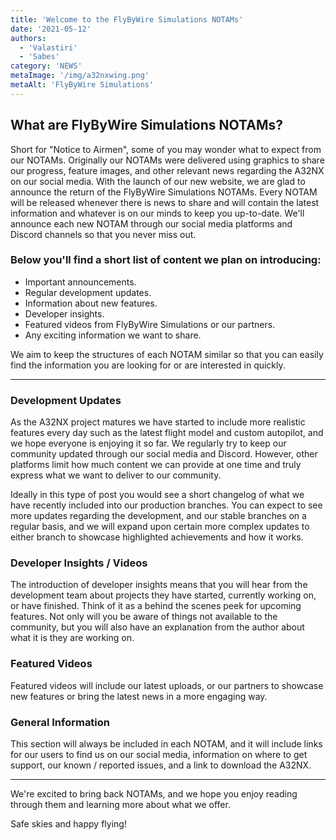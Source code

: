 ```yaml
---
title: 'Welcome to the FlyByWire Simulations NOTAMs'
date: '2021-05-12'
authors:
  - 'Valastiri'
  - 'Sabes'
category: 'NEWS'
metaImage: '/img/a32nxwing.png'
metaAlt: 'FlyByWire Simulations'
---
```


## What are FlyByWire Simulations NOTAMs?

Short for "Notice to Airmen", some of you may wonder what to expect from our NOTAMs. Originally our NOTAMs were delivered using graphics to share our progress, feature images, and other relevant news regarding the A32NX on our social media. With the launch of our new website, we are glad to announce the return of the FlyByWire Simulations NOTAMs. Every NOTAM will be released whenever there is news to share and will contain the latest information and whatever is on our minds to keep you up-to-date. We'll announce each new NOTAM through our social media platforms and Discord channels so that you never miss out.

### Below you'll find a short list of content we plan on introducing:

* Important announcements.
* Regular development updates.
* Information about new features.
* Developer insights.
* Featured videos from FlyByWire Simulations or our partners.
* Any exciting information we want to share.

We aim to keep the structures of each NOTAM similar so that you can easily find the information you are looking for or are interested in quickly.

***

### Development Updates

As the A32NX project matures we have started to include more realistic features every day such as the latest flight model and custom autopilot, and we hope everyone is enjoying it so far. We regularly try to keep our community updated through our social media and Discord. However, other platforms limit how much content we can provide at one time and truly express what we want to deliver to our community.

Ideally in this type of post you would see a short changelog of what we have recently included into our production branches. You can expect to see more updates regarding the development, and our stable branches on a regular basis, and we will expand upon certain more complex updates to either branch to showcase highlighted achievements and how it works.

### Developer Insights / Videos

The introduction of developer insights means that you will hear from the development team about projects they have started, currently working on, or have finished. Think of it as a behind the scenes peek for upcoming features. Not only will you be aware of things not available to the community, but you will also have an explanation from the author about what it is they are working on.

### Featured Videos

Featured videos will include our latest uploads, or our partners to showcase new features or bring the latest news in a more engaging way.

### General Information

This section will always be included in each NOTAM, and it will include links for our users to find us on our social media, information on where to get support, our known / reported issues, and a link to download the A32NX.

***

We're excited to bring back NOTAMs, and we hope you enjoy reading through them and learning more about what we offer.

Safe skies and happy flying!

